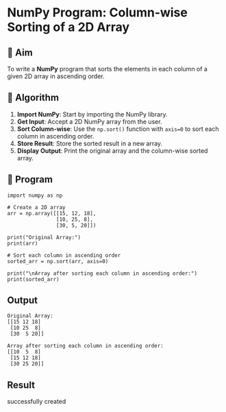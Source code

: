 # NumPy Program: Column-wise Sorting of a 2D Array

## 🎯 Aim
To write a **NumPy** program that sorts the elements in each column of a given 2D array in ascending order.

## 🧠 Algorithm

1. **Import NumPy**: Start by importing the NumPy library.
2. **Get Input**: Accept a 2D NumPy array from the user.
3. **Sort Column-wise**: Use the `np.sort()` function with `axis=0` to sort each column in ascending order.
4. **Store Result**: Store the sorted result in a new array.
5. **Display Output**: Print the original array and the column-wise sorted array.

## 🧾 Program
```
import numpy as np

# Create a 2D array
arr = np.array([[15, 12, 18],
                [10, 25, 8],
                [30, 5, 20]])

print("Original Array:")
print(arr)

# Sort each column in ascending order
sorted_arr = np.sort(arr, axis=0)

print("\nArray after sorting each column in ascending order:")
print(sorted_arr)
```

## Output
```
Original Array:
[[15 12 18]
 [10 25  8]
 [30  5 20]]

Array after sorting each column in ascending order:
[[10  5  8]
 [15 12 18]
 [30 25 20]]
```
## Result
successfully created
